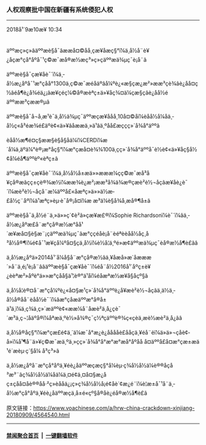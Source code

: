 ### 人权观察批中国在新疆有系统侵犯人权
------------------------

<div class="published">
 <span class="date" title="ä¸­å½æ¶é´">
  <time datetime="2018-09-10T10:34:57+08:00">
   2018å¹´9æ10æ¥ 10:34
  </time>
 </span>
</div>
<br/>
<div class="wsw">
 <p>
  äººæç»ç»âäººæè§å¯âææå¤©åå¸çæ¥åæç§°ï¼ä¸­å½å¨è¥¿åçæ°çå°åºå¯¹ç©æ¯æå®æ½æç³»ç»çäººæä¾µç¯è¡å¨ã
 </p>
 <p>
  äººæè§å¯çæ¥åè¯´ï¼ä¸­å½æ¿åºå¯¹æ°çåå°1300ä¸ç©æ¯æéåäºâå¼ºè¿«æ§çæ¿æ²»ææ³çè¾ãè¿åå¤ç½ãéå¶è¿å¾éä¿¡ãæ¥çéç¼©å®æèªç±ä»¥åç¾¤ä¼çæ§ç­âè¿åå½éäººææ³çææ®µã
 </p>
 <p>
  äººæè§å¯å¬å¸æ¹è¯ä¸­å½ä¾µç¯äººæçæ¥ååå¸10å¤©åï¼èåå½å¼åä¸­å½ç«å³éæ¾é£äºè¢«ä»¥âåææä¸»ä¹âä¸ºåå£æççç»´å¾å°äººã
 </p>
 <p>
  èåå½æ¶é¤ç§ææ­§è§å§åä¼ï¼CERDï¼æ´å¼ä¸äºä¼°è®¡æ°å­ç§°ï¼æ°çæå¤è¾¾100ä¸çç»´å¾å°äººå¯è½è¢«ä»¥åç§å½¢å¼éå¶äººèº«èªç±ã
 </p>
 <p>
  äººæè§å¯çæ¥åè¯´ï¼ä¸­å½å½å±æä»»æææ¼çç©æ¯æå³å¥çå®æãçç±ç­è®¾æ½ï¼ææ¾è¿æ²¡ææ³å¾ä¾æ®çæè²è½¬åç­ãæ¥åè¿è¯´ï¼æè²è½¬åç­å¨æ¼äººå£«åæªç»ä»»ä½æ­£å½ç¨åºï¼ä¹æªç»èµ·è¯å®¡å¤ï¼æ æ³ä¼è§å¾å¸æå®¶å±ã
 </p>
 <p>
  äººæè§å¯ä¸­å½é¨ä¸»ä»»ç´¢è²ã»çæ¥æ£®ï¼Sophie Richardsonï¼è¯´ï¼âä¸­å½æ¿åºæ­£å¨æ°çå®æ½æ°åå¹´æ¥æå¤§è§æ¨¡çäººæä¾µç¯ãæ°ççéåè¡å¨èéªèèåå½åç¸å³å½å®¶ï¼é¢å¯¹æ¥çå¼ºå¤§çä¸­å½ï¼è½å¦ä¸ºé»æ­¢äººæä¾µç¯èå®æ½å¶è£ãâ
 </p>
 <p>
  ä¸­å½æ¿åºä»2014å¹´å¼å§å¨æ°çå®æ½âä¸¥åæå»æ´åæææ´»å¨ä¸é¡¹è¡å¨âãäººæè§å¯çæ¥åè¯´ï¼éå¨å½2016å¹´åºç±è¥¿èèªæ²»åºè°ä»»æ°çåå§ä¹¦è®°ä¹åï¼éåæªæ½æ¥å§åçº§ã
 </p>
 <p>
  ä¸­å½å¦è®¤å¨æ°çå¼ºè¿«å¤§æ¹ç»´å¾å°äººè¿å¥æè²è½¬åç­ãä¸ä½ä¸­å½å®åå¨èåå½è¯´ï¼âæ°çåæäººæ°å®å±ä¹ä¸ï¼ä¸ç¾ä¸ç»´æäººè¢«ææ¼å¨åæè²ä¸­å¿çè¯´æ³ä¸ç¬¦åäºå®ï¼åªæä¸ºè½»å¾®ç¯ç½ªçäººè®¾ç«çèä¸æè½æè²ä¸­å¿ãâ
 </p>
 <p>
  ä¸­å½å®åç§°ï¼æ°çæ­£é¢ä¸´ä¼æ¯å°æ¿è¿åå­ååè£åå­çä¸¥éå¨èï¼ä»ä»¬ç­åè¢­å»ï¼å¹¶å¨ä»¥ç©æ¯æä¸ºä¸»çç»´å¾å°å°æ°æ°æå°åºåå å¤äººå£å¤æ°çæ±æä¹é´æèµ·ç´§å¼ å³ç³»ã
 </p>
 <p>
  ä¸­å½æ¿åºå¨æ°çå°åºä¸¥éè¿åäººæçæç§°å¼èµ·ç¾å½å½ä¼è®®åçå³æ³¨ãç¾å½å½ä¼åä¼ä¸¤é¢ä¸¤å¤§æ¿åç±çåå¤åè®®åå·²ç»èååä¿¡ç»ç¾å½å½å¡é¢åè´¢æ¿é¨ï¼è¦æ±å¯¹å¨ä¸­å½æ°çå°åºä¸¥éè¿åäººæçä¸­å±é«çº§å®åè¿éå®æ½å¶è£ã
 </p>
</div>

原文链接：https://www.voachinese.com/a/hrw-china-crackdown-xinjiang-20180909/4564540.html


------------------------
#### [禁闻聚合首页](https://github.com/gfw-breaker/banned-news/blob/master/README.md) &nbsp;|&nbsp;  [一键翻墙软件](https://github.com/gfw-breaker/nogfw/blob/master/README.md)